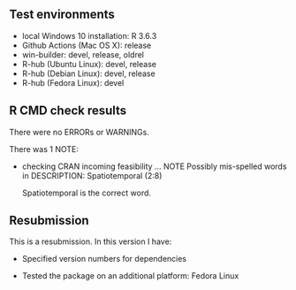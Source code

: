 ## Test environments
* local Windows 10 installation: R 3.6.3
* Github Actions (Mac OS X): release
* win-builder: devel, release, oldrel
* R-hub (Ubuntu Linux): devel, release
* R-hub (Debian Linux): devel, release
* R-hub (Fedora Linux): devel

## R CMD check results

There were no ERRORs or WARNINGs. 

There was 1 NOTE:

* checking CRAN incoming feasibility ... NOTE
  Possibly mis-spelled words in DESCRIPTION:
    Spatiotemporal (2:8)
    
  Spatiotemporal is the correct word. 
  
## Resubmission
This is a resubmission. In this version I have:

* Specified version numbers for dependencies 

* Tested the package on an additional platform: Fedora Linux
  
